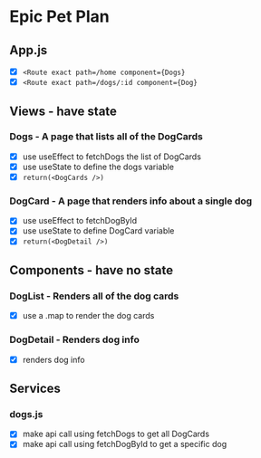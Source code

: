 # Epic Pet Plan

## App.js

- [x] `<Route exact path=/home component={Dogs}`
- [x] `<Route exact path=/dogs/:id component={Dog}`

## Views - have state

### Dogs - A page that lists all of the DogCards

- [x] use useEffect to fetchDogs the list of DogCards
- [x] use useState to define the dogs variable
- [x] `return(<DogCards />)`

### DogCard - A page that renders info about a single dog

- [x] use useEffect to fetchDogById
- [x] use useState to define DogCard variable
- [x] `return(<DogDetail />)`

## Components - have no state

### DogList - Renders all of the dog cards

- [x] use a .map to render the dog cards

### DogDetail - Renders dog info

- [x] renders dog info

## Services

### dogs.js

- [x] make api call using fetchDogs to get all DogCards
- [x] make api call using fetchDogById to get a specific dog
